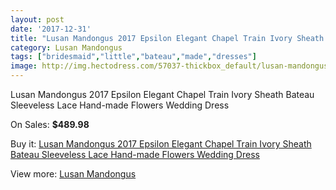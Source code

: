 ```yaml
---
layout: post
date: '2017-12-31'
title: "Lusan Mandongus 2017 Epsilon Elegant Chapel Train Ivory Sheath Bateau Sleeveless Lace Hand-made Flowers Wedding Dress"
category: Lusan Mandongus
tags: ["bridesmaid","little","bateau","made","dresses"]
image: http://img.hectodress.com/57037-thickbox_default/lusan-mandongus-2017-epsilon-elegant-chapel-train-ivory-sheath-bateau-sleeveless-lace-hand-made-flowers-wedding-dress.jpg
---
```

Lusan Mandongus 2017 Epsilon Elegant Chapel Train Ivory Sheath Bateau Sleeveless Lace Hand-made Flowers Wedding Dress

On Sales: **$489.98**
<a href="https://www.hectodress.com/lusan-mandongus/17768-lusan-mandongus-2017-epsilon-elegant-chapel-train-ivory-sheath-bateau-sleeveless-lace-hand-made-flowers-wedding-dress.html"><amp-img layout="responsive" width="600" height="600" src="//img.hectodress.com/57037-thickbox_default/lusan-mandongus-2017-epsilon-elegant-chapel-train-ivory-sheath-bateau-sleeveless-lace-hand-made-flowers-wedding-dress.jpg" alt="Lusan Mandongus 2017 Epsilon Elegant Chapel Train Ivory Sheath Bateau Sleeveless Lace Hand-made Flowers Wedding Dress 0" /></a>
<a href="https://www.hectodress.com/lusan-mandongus/17768-lusan-mandongus-2017-epsilon-elegant-chapel-train-ivory-sheath-bateau-sleeveless-lace-hand-made-flowers-wedding-dress.html"><amp-img layout="responsive" width="600" height="600" src="//img.hectodress.com/57042-thickbox_default/lusan-mandongus-2017-epsilon-elegant-chapel-train-ivory-sheath-bateau-sleeveless-lace-hand-made-flowers-wedding-dress.jpg" alt="Lusan Mandongus 2017 Epsilon Elegant Chapel Train Ivory Sheath Bateau Sleeveless Lace Hand-made Flowers Wedding Dress 1" /></a>
<a href="https://www.hectodress.com/lusan-mandongus/17768-lusan-mandongus-2017-epsilon-elegant-chapel-train-ivory-sheath-bateau-sleeveless-lace-hand-made-flowers-wedding-dress.html"><amp-img layout="responsive" width="600" height="600" src="//img.hectodress.com/57041-thickbox_default/lusan-mandongus-2017-epsilon-elegant-chapel-train-ivory-sheath-bateau-sleeveless-lace-hand-made-flowers-wedding-dress.jpg" alt="Lusan Mandongus 2017 Epsilon Elegant Chapel Train Ivory Sheath Bateau Sleeveless Lace Hand-made Flowers Wedding Dress 2" /></a>
<a href="https://www.hectodress.com/lusan-mandongus/17768-lusan-mandongus-2017-epsilon-elegant-chapel-train-ivory-sheath-bateau-sleeveless-lace-hand-made-flowers-wedding-dress.html"><amp-img layout="responsive" width="600" height="600" src="//img.hectodress.com/57040-thickbox_default/lusan-mandongus-2017-epsilon-elegant-chapel-train-ivory-sheath-bateau-sleeveless-lace-hand-made-flowers-wedding-dress.jpg" alt="Lusan Mandongus 2017 Epsilon Elegant Chapel Train Ivory Sheath Bateau Sleeveless Lace Hand-made Flowers Wedding Dress 3" /></a>
<a href="https://www.hectodress.com/lusan-mandongus/17768-lusan-mandongus-2017-epsilon-elegant-chapel-train-ivory-sheath-bateau-sleeveless-lace-hand-made-flowers-wedding-dress.html"><amp-img layout="responsive" width="600" height="600" src="//img.hectodress.com/57039-thickbox_default/lusan-mandongus-2017-epsilon-elegant-chapel-train-ivory-sheath-bateau-sleeveless-lace-hand-made-flowers-wedding-dress.jpg" alt="Lusan Mandongus 2017 Epsilon Elegant Chapel Train Ivory Sheath Bateau Sleeveless Lace Hand-made Flowers Wedding Dress 4" /></a>
<a href="https://www.hectodress.com/lusan-mandongus/17768-lusan-mandongus-2017-epsilon-elegant-chapel-train-ivory-sheath-bateau-sleeveless-lace-hand-made-flowers-wedding-dress.html"><amp-img layout="responsive" width="600" height="600" src="//img.hectodress.com/57038-thickbox_default/lusan-mandongus-2017-epsilon-elegant-chapel-train-ivory-sheath-bateau-sleeveless-lace-hand-made-flowers-wedding-dress.jpg" alt="Lusan Mandongus 2017 Epsilon Elegant Chapel Train Ivory Sheath Bateau Sleeveless Lace Hand-made Flowers Wedding Dress 5" /></a>

Buy it: [Lusan Mandongus 2017 Epsilon Elegant Chapel Train Ivory Sheath Bateau Sleeveless Lace Hand-made Flowers Wedding Dress](https://www.hectodress.com/lusan-mandongus/17768-lusan-mandongus-2017-epsilon-elegant-chapel-train-ivory-sheath-bateau-sleeveless-lace-hand-made-flowers-wedding-dress.html "Lusan Mandongus 2017 Epsilon Elegant Chapel Train Ivory Sheath Bateau Sleeveless Lace Hand-made Flowers Wedding Dress")

View more: [Lusan Mandongus](https://www.hectodress.com/365-lusan-mandongus "Lusan Mandongus")